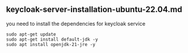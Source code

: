 keycloak-server-installation-ubuntu-22.04.md
---

you need to install the dependencies for keycloak service

```console
sudo apt-get update
sudo apt-get install default-jdk -y
sudo apt install openjdk-21-jre -y
```
